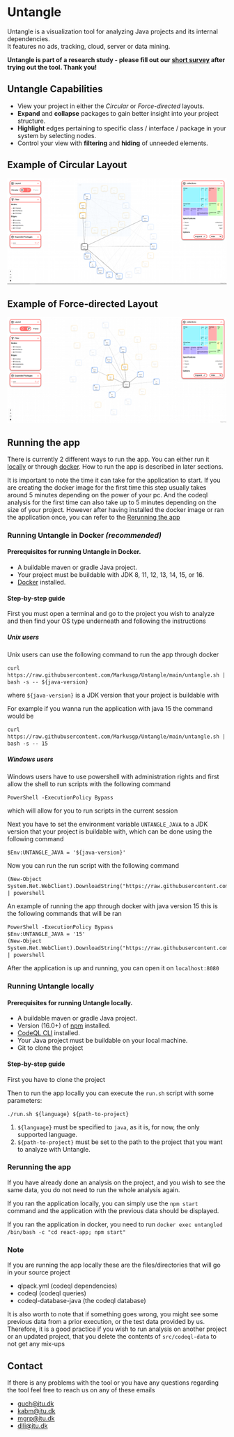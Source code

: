 # Untangle
Untangle is a visualization tool for analyzing Java projects and its internal dependencies.  
It features no ads, tracking, cloud, server or data mining.

**Untangle is part of a research study - please fill out our [short survey](https://docs.google.com/forms/d/e/1FAIpQLSdklKw3WTpTMkxsHGbBROVpRa4UMqqKAwNolv2vco42i0Tv8Q/viewform) after trying out the tool. Thank you!**

## Untangle Capabilities
* View your project in either the *Circular* or *Force-directed* layouts.
* **Expand** and **collapse** packages to gain better insight into your project structure.
* **Highlight** edges pertaining to specific class / interface / package in your system by selecting nodes.
* Control your view with **filtering** and **hiding** of unneeded elements.

## Example of Circular Layout
![Example of Circular Layout](./Media/UntangleCircular.png)

## Example of Force-directed Layout
![Example of Force-directed Layout](./Media/UntangleForce.png)

## Running the app
There is currently 2 different ways to run the app. You can either run it [locally](#running-untangle-locally) or through [docker](#running-untangle-in-docker-recommended). How to run the app is described in later sections.

It is important to note the time it can take for the application to start. If you are creating the docker image for the first time this step usually takes around 5 minutes depending on the power of your pc.
And the codeql analysis for the first time can also take up to 5 minutes depending on the size of your project.
However after having installed the docker image or ran the application once, you can refer to the [Rerunning the app](#rerunning-the-app)

### Running Untangle in Docker *(recommended)*

#### Prerequisites for running Untangle in Docker.
* A buildable maven or gradle Java project.
* Your project must be buildable with JDK 8, 11, 12, 13, 14, 15, or 16.
* [Docker](https://docs.docker.com/get-docker/) installed.


#### Step-by-step guide

First you must open a terminal and go to the project you wish to analyze and then find your OS type underneath and following the instructions
##### Unix users
Unix users can use the following command to run the app through docker
```
curl https://raw.githubusercontent.com/Markusgp/Untangle/main/untangle.sh | bash -s -- ${java-version}
```
where `${java-version}` is a JDK version that your project is buildable with

For example if you wanna run the application with java 15 the command would be
```
curl https://raw.githubusercontent.com/Markusgp/Untangle/main/untangle.sh | bash -s -- 15
```
##### Windows users
Windows users have to use powershell with administration rights and first allow the shell to run scripts with the following command
```
PowerShell -ExecutionPolicy Bypass
```
which will allow for you to run scripts in the current session

Next you have to set the environment variable `UNTANGLE_JAVA` to a JDK version that your project is buildable with, which can be done using the following command
```
$Env:UNTANGLE_JAVA = '${java-version}'
```
Now you can run the run script with the following command
```
(New-Object System.Net.WebClient).DownloadString("https://raw.githubusercontent.com/Markusgp/Untangle/main/untangle.ps1") | powershell
```

An example of running the app through docker with java version 15 this is the following commands that will be ran
```
PowerShell -ExecutionPolicy Bypass
$Env:UNTANGLE_JAVA = '15'
(New-Object System.Net.WebClient).DownloadString("https://raw.githubusercontent.com/Markusgp/Untangle/main/untangle.ps1") | powershell
```

After the application is up and running, you can open it on `localhost:8080`

### Running Untangle locally

#### Prerequisites for running Untangle locally.
* A buildable maven or gradle Java project.
* Version (16.0+) of [npm](https://docs.npmjs.com/downloading-and-installing-node-js-and-npm) installed.
* [CodeQL CLI](https://codeql.github.com/docs/codeql-cli/getting-started-with-the-codeql-cli/) installed.
* Your Java project must be buildable on your local machine.
* Git to clone the project

#### Step-by-step guide
First you have to clone the project

Then to run the app locally you can execute the ``run.sh`` script with some parameters:

```
./run.sh ${language} ${path-to-project}
```

1. `${language}` must be specified to `java`, as it is, for now, the only supported language.
2. `${path-to-project}` must be set to the path to the project that you want to analyze with Untangle.

### Rerunning the app
If you have already done an analysis on the project, and you wish to see the same data, you do not need to run the whole analysis again.

If you ran the application locally, you can simply use the `npm start` command and the application with the previous data should be displayed.

If you ran the application in docker, you need to run `docker exec untangled /bin/bash -c "cd react-app; npm start"`

### Note
If you are running the app locally these are the files/directories that will go in your source project
- qlpack.yml (codeql dependencies)
- codeql (codeql queries)
- codeql-database-java (the codeql database)

It is also worth to note that if something goes wrong, you might see some previous data from a prior execution, or the test data provided by us. Therefore, it is a good practice if you wish to run analysis on another project or an updated project, that you delete the contents of `src/codeql-data` to not get any mix-ups

## Contact
If there is any problems with the tool or you have any questions regarding the tool feel free to reach us on any of these emails
- guch@itu.dk
- kabm@itu.dk
- mgrp@itu.dk
- dlli@itu.dk
